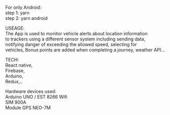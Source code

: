 For only Android:  
step 1: yarn  
step 2: yarn android  
 
USEAGE:  
The App is used to monitor vehicle alerts about location information   
to trackers using a different sensor system including sending data,   
notifying danger of exceeding the allowed speed, selecting for   
vehicles, Bonus points are added when completing a journey, weather API...   
 
TECH:  
React native,  
Firebase,    
Arduino,  
Redux,..  

Hardware devices used:   
Arduino UNO / EST 8266 Wifi  
SIM 900A  
Module GPS NEO-7M  

